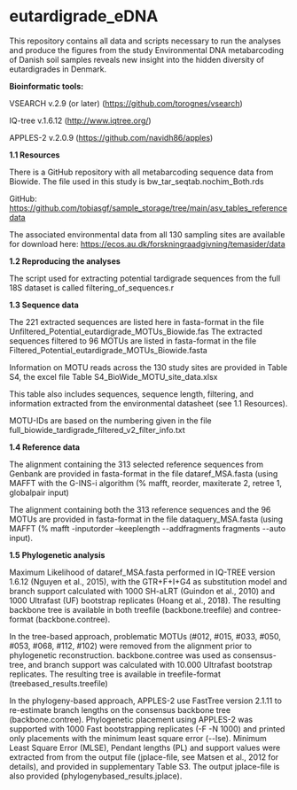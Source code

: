 # eutardigrade_eDNA
This repository contains all data and scripts necessary to run the analyses and produce the figures from the study Environmental DNA metabarcoding of Danish soil samples reveals new insight into the hidden diversity of eutardigrades in Denmark.

**Bioinformatic tools:**

VSEARCH v.2.9 (or later) (https://github.com/torognes/vsearch)

IQ-tree v.1.6.12  (http://www.iqtree.org/)

APPLES-2 v.2.0.9 (https://github.com/navidh86/apples)


**1.1	Resources**

There is a GitHub repository with all metabarcoding sequence data from Biowide. The file used in this study is bw_tar_seqtab.nochim_Both.rds

GitHub: https://github.com/tobiasgf/sample_storage/tree/main/asv_tables_referencedata 

The associated environmental data from all 130 sampling sites are available for download here: https://ecos.au.dk/forskningraadgivning/temasider/data 


**1.2	Reproducing the analyses**

The script used for extracting potential tardigrade sequences from the full 18S dataset is called filtering_of_sequences.r 


**1.3	Sequence data**

The 221 extracted sequences are listed here in fasta-format in the file Unfiltered_Potential_eutardigrade_MOTUs_Biowide.fas
The extracted sequences filtered to 96 MOTUs are listed in fasta-format in the file Filtered_Potential_eutardigrade_MOTUs_Biowide.fasta

Information on MOTU reads across the 130 study sites are provided in Table S4, the excel file  Table S4_BioWide_MOTU_site_data.xlsx

This table also includes sequences, sequence length, filtering, and information extracted from the environmental datasheet (see 1.1 Resources). 

MOTU-IDs are based on the numbering given in the file full_biowide_tardigrade_filtered_v2_filter_info.txt


**1.4	Reference data** 

The alignment containing the 313 selected reference sequences from Genbank are provided in fasta-format in the file dataref_MSA.fasta (using MAFFT with the G-INS-i algorithm (% mafft, reorder, maxiterate 2, retree 1, globalpair input)

The alignment containing both the 313 reference sequences and the 96 MOTUs are provided in fasta-format in the file dataquery_MSA.fasta (using MAFFT (% mafft -inputorder –keeplength --addfragments fragments --auto input).


**1.5	Phylogenetic analysis** 

Maximum Likelihood of dataref_MSA.fasta performed in IQ-TREE version 1.6.12 (Nguyen et al., 2015), with the GTR+F+I+G4 as substitution model and branch support calculated with 1000 SH-aLRT (Guindon et al., 2010) and 1000 Ultrafast (UF) bootstrap replicates (Hoang et al., 2018). 
The resulting backbone tree is available in both treefile (backbone.treefile) and contree-format (backbone.contree).

In the tree-based approach, problematic MOTUs (#012, #015, #033, #050, #053, #068, #112, #102) were removed from the alignment prior to phylogenetic reconstruction. backbone.contree was used as consensus-tree, and branch support was calculated with 10.000 Ultrafast bootstrap replicates. 
The resulting tree is available in treefile-format (treebased_results.treefile)

In the phylogeny-based approach, APPLES-2 use FastTree version 2.1.11 to re-estimate branch lengths on the consensus backbone tree (backbone.contree). 
Phylogenetic placement using APPLES-2 was supported with 1000 Fast bootstrapping replicates (-F -N 1000) and printed only placements with the minimum least square error (--lse).  Minimum Least Square Error (MLSE), Pendant lengths (PL) and support values were extracted from from the output file (jplace-file, see Matsen et al., 2012 for details), and provided in supplementary Table S3. The output jplace-file is also provided (phylogenybased_results.jplace).
